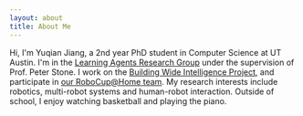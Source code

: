 ```yaml
---
layout: about
title: About Me
---
```


Hi, I'm Yuqian Jiang, a 2nd year PhD student in Computer Science at UT Austin. I'm in the [Learning Agents Research Group](http://www.cs.utexas.edu/~larg/index.php/Learning_Agents_Research_Group) under the supervision of Prof. Peter Stone. I work on the [Building Wide Intelligence Project](http://www.cs.utexas.edu/~larg/bwi_web/), and participate in [our RoboCup@Home team](https://www.cs.utexas.edu/~AustinVilla/?p=athome). My research interests include robotics, multi-robot systems and human-robot interaction.  Outside of school, I enjoy watching basketball and playing the piano.
